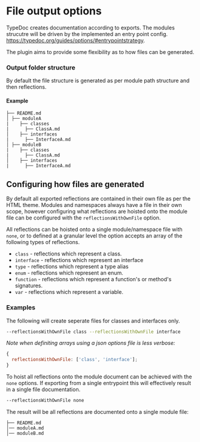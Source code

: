 # File output options

TypeDoc creates documentation according to exports. The modules strucutre will be driven by the implemented an entry point config. https://typedoc.org/guides/options/#entrypointstrategy.

The plugin aims to provide some flexibility as to how files can be generated.

### Output folder structure

By default the file structure is generated as per module path structure and then reflections.

#### Example

```
├── README.md
│ ├── moduleA
|    ├── classes
|      ├── ClassA.md
│    ├── interfaces
|      ├── InterfaceA.md
│ ├── moduleB
|    ├── classes
|      ├── ClassA.md
│    ├── interfaces
|      ├── InterfaceA.md
```

## Configuring how files are generated

By default all exported reflections are contained in their own file as per the HTML theme. Modules and namespaces always have a file in their own scope, however configuring what reflections are hoisted onto the module file can be configured with the `reflectionsWithOwnFile` option.

All reflections can be hoisted onto a single module/namespace file with `none`, or to defined at a granular level the option accepts an array of the following types of reflections.

- `class` - reflections which represent a class.
- `interface` - reflections which represent an interface
- `type` - reflections which represent a type alias
- `enum` - reflections which represent an enum.
- `function` - reflections which represent a function's or method's signatures.
- `var` - reflections which represent a variable.

### Examples

The following will create seperate files for classes and interfaces only.

```bash
--reflectionsWithOwnFile class --reflectionsWithOwnFile interface
```

_Note when definiting arrays using a json options file is less verbose:_

```js
{
  reflectionsWithOwnFile: ['class', 'interface'];
}
```

To hoist all reflections onto the module document can be achieved with the `none` options. If exporting from a single entrypoint this will effectively result in a single file documentation.

```bash
--reflectionsWithOwnFile none
```

The result will be all reflections are documented onto a single module file:

```
├── README.md
│── moduleA.md
│── moduleB.md
```
